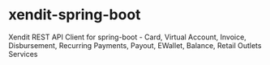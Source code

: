 # xendit-spring-boot
Xendit REST API Client for spring-boot - Card, Virtual Account, Invoice, Disbursement, Recurring Payments, Payout, EWallet, Balance, Retail Outlets Services 
